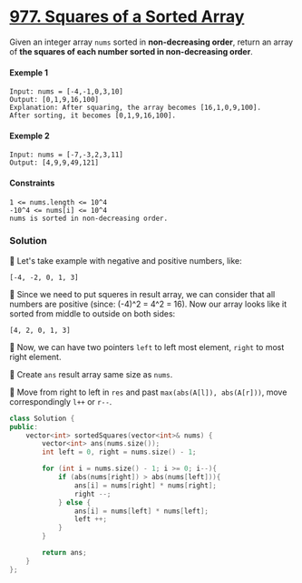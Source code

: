 # [977. Squares of a Sorted Array](https://leetcode.com/problems/squares-of-a-sorted-array/)

Given an integer array `nums` sorted in **non-decreasing order**, return an array of **the squares of each number sorted in non-decreasing order**.

#### Exemple 1

```
Input: nums = [-4,-1,0,3,10]
Output: [0,1,9,16,100]
Explanation: After squaring, the array becomes [16,1,0,9,100].
After sorting, it becomes [0,1,9,16,100].
```

#### Exemple 2

```
Input: nums = [-7,-3,2,3,11]
Output: [4,9,9,49,121]
```

#### Constraints

```
1 <= nums.length <= 10^4
-10^4 <= nums[i] <= 10^4
nums is sorted in non-decreasing order.
```

### Solution

📌 Let's take example with negative and positive numbers, like:

```
[-4, -2, 0, 1, 3]
```

📌 Since we need to put squeres in result array, we can consider that all numbers are positive (since: (-4)^2 = 4^2 = 16). Now our array looks like it sorted from middle to outside on both sides:

```
[4, 2, 0, 1, 3]
```

📌 Now, we can have two pointers `left` to left most element, `right` to most right element.

📌 Create `ans` result array same size as `nums`.

📌 Move from right to left in `res` and past `max(abs(A[l]), abs(A[r]))`, move correspondingly `l++` or `r--`.

```cpp
class Solution {
public:
    vector<int> sortedSquares(vector<int>& nums) {
        vector<int> ans(nums.size());
        int left = 0, right = nums.size() - 1;

        for (int i = nums.size() - 1; i >= 0; i--){
            if (abs(nums[right]) > abs(nums[left])){
                ans[i] = nums[right] * nums[right];
                right --;
            } else {
                ans[i] = nums[left] * nums[left];
                left ++;
            }
        }

        return ans;
    }
};
```
